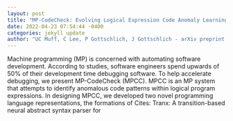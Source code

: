 ```yaml
--- 
layout: post 
title: "MP-CodeCheck: Evolving Logical Expression Code Anomaly Learning with Iterative Self-Supervision" 
date: 2022-04-23 07:54:44 -0400 
categories: jekyll update 
author: "UC Muff, C Lee, P Gottschlich, J Gottschlich - arXiv preprint arXiv:2204.07225, 2022" 
--- 
```

Machine programming (MP) is concerned with automating software development. According to studies, software engineers spend upwards of 50% of their development time debugging software. To help accelerate debugging, we present MP-CodeCheck (MPCC). MPCC is an MP system that attempts to identify anomalous code patterns within logical program expressions. In designing MPCC, we developed two novel programming language representations, the formations of Cites: Tranx: A transition-based neural abstract syntax parser for